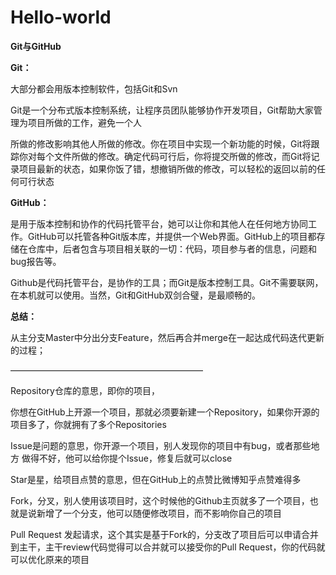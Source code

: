 # **Hello-world**

**Git与GitHub**

**Git：**

大部分都会用版本控制软件，包括Git和Svn

Git是一个分布式版本控制系统，让程序员团队能够协作开发项目，Git帮助大家管理为项目所做的工作，避免一个人

所做的修改影响其他人所做的修改。你在项目中实现一个新功能的时候，Git将跟踪你对每个文件所做的修改。确定代码可行后，你将提交所做的修改，而Git将记录项目最新的状态，如果你饭了错，想撤销所做的修改，可以轻松的返回以前的任何可行状态



**GitHub：**

是用于版本控制和协作的代码托管平台，她可以让你和其他人在任何地方协同工作。GitHub可以托管各种Git版本库，并提供一个Web界面。GitHub上的项目都存储在仓库中，后者包含与项目相关联的一切：代码，项目参与者的信息，问题和bug报告等。



Github是代码托管平台，是协作的工具；而Git是版本控制工具。Git不需要联网，在本机就可以使用。当然，Git和GitHub双剑合璧，是最顺畅的。

**总结：**

从主分支Master中分出分支Feature，然后再合并merge在一起达成代码迭代更新的过程；

——————————————————————

Repository仓库的意思，即你的项目，

你想在GitHub上开源一个项目，那就必须要新建一个Repository，如果你开源的项目多了，你就拥有了多个Repositories

Issue是问题的意思，你开源一个项目，别人发现你的项目中有bug，或者那些地方 做得不好，他可以给你提个Issue，修复后就可以close



Star是星，给项目点赞的意思，但在GitHub上的点赞比微博知乎点赞难得多



Fork，分叉，别人使用该项目时，这个时候他的Github主页就多了一个项目，也就是说新增了一个分支，他可以随便修改项目，而不影响你自己的项目



Pull Request 发起请求，这个其实是基于Fork的，分支改了项目后可以申请合并到主干，主干review代码觉得可以合并就可以接受你的Pull Request，你的代码就可以优化原来的项目





